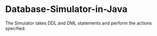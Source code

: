 # Database-Simulator-in-Java
The Simulator takes DDL and DML statements and perform the actions specified.
